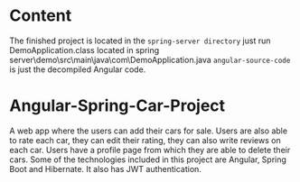 # Content
The finished project is located in the `spring-server directory` just run DemoApplication.class located in 
spring server\demo\src\main\java\com\DemoApplication.java
`angular-source-code` is just the decompiled Angular code.
# Angular-Spring-Car-Project
A web app where the users can add their cars for sale. Users are also able to rate each car, they can edit their rating, they can also write reviews on each car. Users have a profile page from which they are able to delete their cars. Some of the technologies included in this project are Angular, Spring Boot and Hibernate. It also has JWT authentication.   
